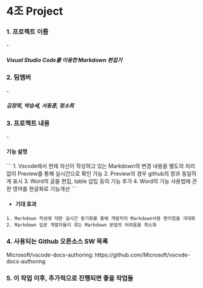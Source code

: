 # 4조 Project
<H3>1. 프로젝트 이름</H3>
- <H5>Visual Studio Code를 이용한 Markdown 편집기</H5>

<H3>2. 팀멤버</H3>
- <H5>김창희, 박승세, 서동훈, 정소희</H5>

<H3>3. 프로젝트 내용</H3>
- <H4>기능 설명</H4>
```
1. Vscode에서 현재 자신이 작성하고 있는 Markdown의 변경 내용을 별도의 처리 없이 Preview를 통해 실시간으로 확인 가능
2. Preview의 경우 github의 창과 동일하게 표시
3. Word의 글꼴 편집, table 삽입 등의 기능 추가
4. Word의 기능 사용법에 관한 영어를 한글화로 기능개선
```

- <H4>기대 효과</H4>
```
1. Markdown 작성에 대한 실시간 동기화를 통해 개발자의 Markdown사용 편리함을 극대화
2. Markdown 입문 개발자들이 겪는 Markdown 문법의 어려움을 최소화
```



<H3>4. 사용되는 Github 오픈소스 SW 목록</H3>
Microsoft/vscode-docs-authoring: https://github.com/Microsoft/vscode-docs-authoring



<H3>5. 이 작업 이후, 추가적으로 진행되면 좋을 작업들</H3>

